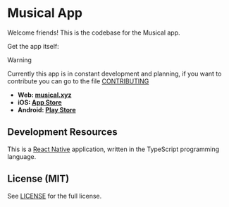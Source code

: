 # Musical App

Welcome friends! This is the codebase for the Musical app.

Get the app itself:

> [!WARNING]
> Currently this app is in constant development and planning, if you want to contribute you can go to the file [CONTRIBUTING](#)

- **Web: [musical.xyz](#)** 
- **iOS: [App Store](#)**
- **Android: [Play Store](#)**

## Development Resources

This is a [React Native](https://reactnative.dev/) application, written in the TypeScript programming language.

## License (MIT)

See [LICENSE](./LICENSE) for the full license.
